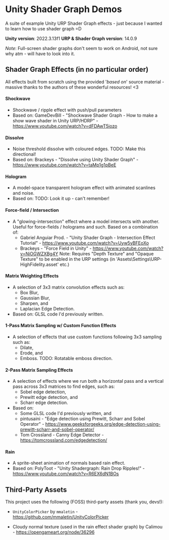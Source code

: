 
# Unity Shader Graph Demos
A suite of example Unity URP Shader Graph effects - just because I wanted to learn how to use shader graph =D

**Unity version**: 2022.3.13f1
**URP & Shader Graph version**: 14.0.9

*Note*: Full-screen shader graphs don't seem to work on Android, not sure why atm - will have to look into it.

## Shader Graph Effects (in no particular order)
All effects built from scratch using the provided '*based on*' source material - massive thanks to the authors of these wonderful resources! <3

#### Shockwave
- Shockwave / ripple effect with push/pull parameters
- Based on: GameDevBill - "Shockwave Shader Graph - How to make a show wave shader in Unity URP/HDRP" - https://www.youtube.com/watch?v=dFDAwT5iozo	
	
#### Dissolve
- Noise threshold dissolve with coloured edges. TODO: Make this directional!
- Based on: Brackeys - "Dissolve using Unity Shader Graph" - https://www.youtube.com/watch?v=taMp1g1pBeE

#### Hologram
- A model-space transparent hologram effect with animated scanlines and noise.
- Based on: TODO: Look it up - can't remember!

#### Force-field / Intersection
- A "glowing-intersection" effect where a model intersects with another. Useful for force-fields / holograms and such.
Based on a combination of:
	- Gabriel Anguiar Prod. - "Unity Shader Graph - Intersection Effect Tutorial" - https://www.youtube.com/watch?v=Uyw5yBFEoXo
	- Brackeys - "Force Field in Unity" - https://www.youtube.com/watch?v=NiOGWZXBg4Y
	Note: Requires "Depth Texture" and "Opaque Texture" to be enabled in the URP settings (in 'Assets\Settings\URP-HighFidelity.asset' etc.)

#### Matrix Weighting Effects
- A selection of 3x3 matrix convolution effects such as:
	- Box Blur,
	- Gaussian Blur,
	- Sharpen, and
	- Laplacian Edge Detection.
- Based on: GLSL code I'd previously written.

#### 1-Pass Matrix Sampling w/ Custom Function Effects
- A selection of effects that use custom functions following 3x3 sampling such as:
	- Dilate,
	- Erode, and
	- Emboss. TODO: Rotatable emboss direction.

#### 2-Pass Matrix Sampling Effects
- A selection of effects where we run both a horizontal pass and a vertical pass across 3x3 matrices to find edges, such as:
	- Sobel edge detection,
	- Prewitt edge detection, and
	- Scharr edge detection.
- Based on: 
	- Some GLSL code I'd previously written, and
	- pintusaini - "Edge detection using Prewitt, Scharr and Sobel Operator" - https://www.geeksforgeeks.org/edge-detection-using-prewitt-scharr-and-sobel-operator/
	- Tom Crossland - Canny Edge Detector - https://tomcrossland.com/edgedetection/

#### Rain
- A sprite-sheet animation of normals based rain effect.
- Based on: PolyToot - "Unity Shadergraph: Rain Drop Ripples!" - https://www.youtube.com/watch?v=R6EX6dN1BOs
	
## Third-Party Assets
This project uses the following (FOSS) third-party assets (thank you, devs!):

- `UnityColorPicker` by `mmaletin` - https://github.com/mmaletin/UnityColorPicker

- Cloudy normal texture (used in the rain effect shader graph) by Calimou - https://opengameart.org/node/36296
